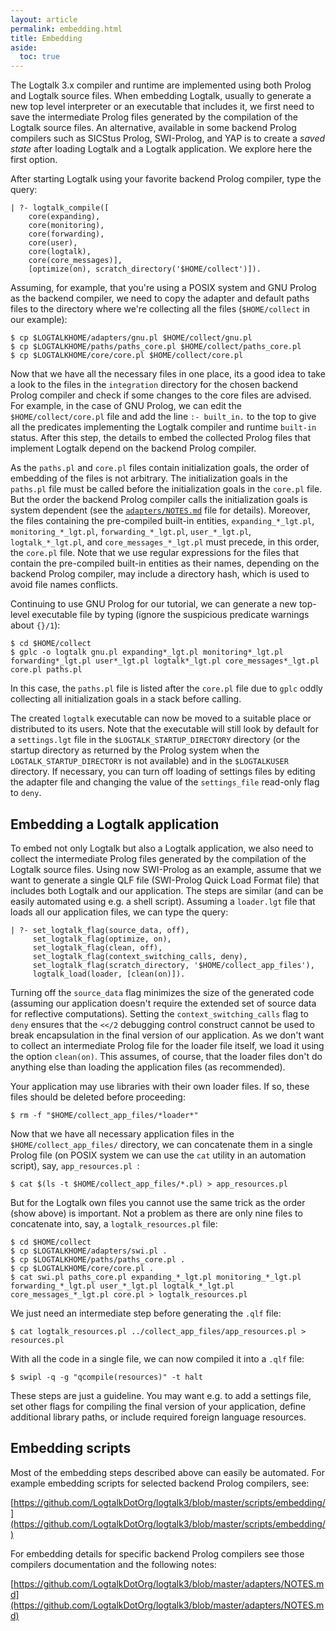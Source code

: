 ```yaml
---
layout: article
permalink: embedding.html
title: Embedding
aside:
  toc: true
---
```


The Logtalk 3.x compiler and runtime are implemented using both Prolog and Logtalk source files. When embedding Logtalk, usually to generate a new top level interpreter or an executable that includes it, we first need to save the intermediate Prolog files generated by the compilation of the Logtalk source files. An alternative, available in some backend Prolog compilers such as SICStus Prolog, SWI-Prolog, and YAP is to create a *saved state* after loading Logtalk and a Logtalk application. We explore here the first option.

After starting Logtalk using your favorite backend Prolog compiler, type the query:
 
    | ?- logtalk_compile([
        core(expanding),
        core(monitoring),
        core(forwarding),
        core(user),
        core(logtalk),
        core(core_messages)],
        [optimize(on), scratch_directory('$HOME/collect')]).

Assuming, for example, that you're using a POSIX system and GNU Prolog as the backend compiler, we need to copy the adapter and default paths files to the directory where we're collecting all the files (`$HOME/collect` in our example):

```shell
$ cp $LOGTALKHOME/adapters/gnu.pl $HOME/collect/gnu.pl
$ cp $LOGTALKHOME/paths/paths_core.pl $HOME/collect/paths_core.pl
$ cp $LOGTALKHOME/core/core.pl $HOME/collect/core.pl
```

Now that we have all the necessary files in one place, its a good idea to take a look to the files in the `integration` directory for the chosen backend Prolog compiler and check if some changes to the core files are advised. For example, in the case of GNU Prolog, we can edit the `$HOME/collect/core.pl` file and add the line `:- built_in.` to the top to give all the predicates implementing the Logtalk compiler and runtime `built-in` status. After this step, the details to embed the collected Prolog files that implement Logtalk depend on the backend Prolog compiler.

As the `paths.pl` and `core.pl` files contain initialization goals, the order of embedding of the files is not arbitrary. The initialization goals in the `paths.pl` file must be called before the initialization goals in the `core.pl` file. But the order the backend Prolog compiler calls the initialization goals is system dependent (see the [`adapters/NOTES.md`](https://github.com/LogtalkDotOrg/logtalk3/blob/master/adapters/NOTES.md) file for details). Moreover, the files containing the pre-compiled built-in entities, `expanding_*_lgt.pl`, `monitoring_*_lgt.pl`, `forwarding_*_lgt.pl`, `user_*_lgt.pl`, `logtalk_*_lgt.pl`, and `core_messages_*_lgt.pl` must precede, in this order, the `core.pl` file. Note that we use regular expressions for the files that contain the pre-compiled built-in entities as their names, depending on the backend Prolog compiler, may include a directory hash, which is used to avoid file names conflicts. 

Continuing to use GNU Prolog for our tutorial, we can generate a new top-level executable file by typing (ignore the suspicious predicate warnings about `{}/1`):

```shell
$ cd $HOME/collect
$ gplc -o logtalk gnu.pl expanding*_lgt.pl monitoring*_lgt.pl forwarding*_lgt.pl user*_lgt.pl logtalk*_lgt.pl core_messages*_lgt.pl core.pl paths.pl
```

In this case, the `paths.pl` file is listed after the `core.pl` file due to `gplc` oddly collecting all initialization goals in a stack before calling.

The created `logtalk` executable can now be moved to a suitable place or distributed to its users. Note that the executable will still look by default for a `settings.lgt` file in the `$LOGTALK_STARTUP_DIRECTORY` directory (or the startup directory as returned by the Prolog system when the `LOGTALK_STARTUP_DIRECTORY` is not available) and in the `$LOGTALKUSER` directory. If necessary, you can turn off loading of settings files by editing the adapter file and changing the value of the `settings_file` read-only flag to `deny`.

## Embedding a Logtalk application

To embed not only Logtalk but also a Logtalk application, we also need to collect the intermediate Prolog files generated by the compilation of the Logtalk source files. Using now SWI-Prolog as an example, assume that we want to generate a single QLF file (SWI-Prolog Quick Load Format file) that includes both Logtalk and our application. The steps are similar (and can be easily automated using e.g. a shell script). Assuming a `loader.lgt` file that loads all our application files, we can type the query:
 
    | ?- set_logtalk_flag(source_data, off),
         set_logtalk_flag(optimize, on), 
         set_logtalk_flag(clean, off),
         set_logtalk_flag(context_switching_calls, deny),
         set_logtalk_flag(scratch_directory, '$HOME/collect_app_files'),
         logtalk_load(loader, [clean(on)]).

Turning off the `source_data` flag minimizes the size of the generated code (assuming our application doesn't require the extended set of source data for reflective computations). Setting the `context_switching_calls` flag to `deny` ensures that the `<</2` debugging control construct cannot be used to break encapsulation in the final version of our application. As we don't want to collect an intermediate Prolog file for the loader file itself, we load it using the option `clean(on)`. This assumes, of course, that the loader files don't do anything else than loading the application files (as recommended).

Your application may use libraries with their own loader files. If so, these files should be deleted before proceeding:

```shell
$ rm -f "$HOME/collect_app_files/*loader*"
```

Now that we have all necessary application files in the `$HOME/collect_app_files/` directory, we can concatenate them in a single Prolog file (on POSIX system we can use the `cat` utility in an automation script), say, `app_resources.pl `:

```shell
$ cat $(ls -t $HOME/collect_app_files/*.pl) > app_resources.pl
```

But for the Logtalk own files you cannot use the same trick as the order (show above) is important. Not a problem as there are only nine files to concatenate into, say, a `logtalk_resources.pl` file:

```shell
$ cd $HOME/collect
$ cp $LOGTALKHOME/adapters/swi.pl .
$ cp $LOGTALKHOME/paths/paths_core.pl .
$ cp $LOGTALKHOME/core/core.pl .
$ cat swi.pl paths_core.pl expanding_*_lgt.pl monitoring_*_lgt.pl forwarding_*_lgt.pl user_*_lgt.pl logtalk_*_lgt.pl core_messages_*_lgt.pl core.pl > logtalk_resources.pl
```

We just need an intermediate step before generating the `.qlf` file:

```shell
$ cat logtalk_resources.pl ../collect_app_files/app_resources.pl > resources.pl
```

With all the code in a single file, we can now compiled it into a `.qlf` file:

```shell
$ swipl -q -g "qcompile(resources)" -t halt
```

These steps are just a guideline. You may want e.g. to add a settings file, set other flags for compiling the final version of your application, define additional library paths, or include required foreign language resources.

## Embedding scripts

Most of the embedding steps described above can easily be automated. For example embedding scripts for selected backend Prolog compilers, see:

[https://github.com/LogtalkDotOrg/logtalk3/blob/master/scripts/embedding/](https://github.com/LogtalkDotOrg/logtalk3/blob/master/scripts/embedding/)

For embedding details for specific backend Prolog compilers see those compilers documentation and the following notes:

[https://github.com/LogtalkDotOrg/logtalk3/blob/master/adapters/NOTES.md](https://github.com/LogtalkDotOrg/logtalk3/blob/master/adapters/NOTES.md)